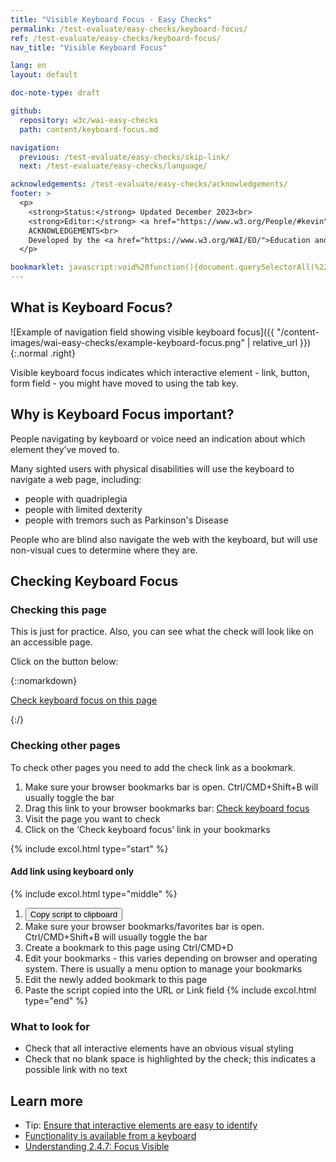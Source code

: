 ```yaml
---
title: "Visible Keyboard Focus - Easy Checks"
permalink: /test-evaluate/easy-checks/keyboard-focus/
ref: /test-evaluate/easy-checks/keyboard-focus/
nav_title: "Visible Keyboard Focus"

lang: en
layout: default

doc-note-type: draft

github:
  repository: w3c/wai-easy-checks
  path: content/keyboard-focus.md

navigation:
  previous: /test-evaluate/easy-checks/skip-link/
  next: /test-evaluate/easy-checks/language/

acknowledgements: /test-evaluate/easy-checks/acknowledgements/
footer: >
  <p>
    <strong>Status:</strong> Updated December 2023<br>
    <strong>Editor:</strong> <a href="https://www.w3.org/People/#kevin">Kevin White</a><br>
    ACKNOWLEDGEMENTS<br>
    Developed by the <a href="https://www.w3.org/WAI/EO/">Education and Outreach Working Group (EOWG)</a>. Updated as part of the <a href="https://www.w3.org/WAI/about/projects/wai-coop/">WAI-CooP project</a>, co-funded by the European Commission.
  </p>

bookmarklet: javascript:void%20function(){document.querySelectorAll(%22%23wai-styles,%23wai-info-box%22).forEach(a=%3E{a.remove()}),document.querySelector(%22body%22).insertAdjacentHTML(%22afterbegin%22,%22%3Cstyle%20id='wai-styles'%3E%23wai-info-box{z-index:1000;color:black;font-family:Noto%20Sans,Trebuchet%20MS,Helvetica%20Neue,Arial,sans-serif;border:solid%201px%20%23ddd;background-color:%23fff;box-shadow:0%204px%208px%200%20rgba(0,0,0,0.2),0%206px%2020px%200%20rgba(0,0,0,0.19);}%23wai-info-box%20header{font-weight:700;background-color:%23f2f2f2;color:%23005a6a;padding:8px%2016px;}%23wai-info-box%20header%20a{float:right;text-decoration:none}%23wai-info-box%20div{padding:8px%2016px;}.wai-more-info{position:fixed;bottom:5em;right:5em}}%3C/style%3E%22);for(const%20b%20of%20document.querySelectorAll(%22a[href],button,select,input:not([type=%27hidden%27]),textarea,summary,details,area,[tabindex],[contenteditable]:not([contenteditable=%27false%27])%22)){b.setAttribute(%22data-style%22,b.getAttribute(%22style%22));let%20c=%22%22;b.style.transition=%22none%22,b.focus();let%20d=getComputedStyle(b);for(var%20a=0;a%3Cd.length;a++)c+=d[a]+%22:%22+d.getPropertyValue(d[a])+%22;%22;b.setAttribute(%22style%22,c)}document.querySelector(%22body%22).insertAdjacentHTML(%22beforeend%22,%22%3Caside%20id=%27wai-info-box%27%20class=%27wai-more-info%27%3E%3Cheader%3EFind%20out%20more%3Ca%20href=javascript:document.querySelectorAll(%27%23wai-styles,%23wai-info-box%27).forEach(function(el){el.remove()});document.querySelectorAll(%27[data-style]%27).forEach(function(el){el.setAttribute(%27style%27,el.getAttribute(%27data-style%27))});%20aria-label=dismiss%3EX%3C/a%3E%3C/header%3E%3Cdiv%3E%3Ca%20href=%27https://w3.org/wai/test-evaluate/easy-checks/keyboard-focus/%27%3EChecking%20Keyboard%20Focus%3C/a%3E%3C/div%3E%3C/aside%3E%22)}();
---
```


## What is Keyboard Focus?

![Example of navigation field showing visible keyboard focus]({{ "/content-images/wai-easy-checks/example-keyboard-focus.png" | relative_url }}){:.normal .right}

Visible keyboard focus indicates which interactive element - link, button, form field - you might have moved to using the tab key.

## Why is Keyboard Focus important?

People navigating by keyboard or voice need an indication about which element they’ve moved to.

Many sighted users with physical disabilities will use the keyboard to navigate a web page, including:

* people with quadriplegia
* people with limited dexterity
* people with tremors such as Parkinson's Disease

People who are blind also navigate the web with the keyboard, but will use non-visual cues to determine where they are.

## Checking Keyboard Focus

### Checking this page

This is just for practice. Also, you can see what the check will look like on an accessible page.

Click on the button below:

{::nomarkdown}
<p>
  <a class="button active" href="{{ page.bookmarklet }}">Check keyboard focus on this page</a>
</p>
{:/}

### Checking other pages

To check other pages you need to add the check link as a bookmark.

1. Make sure your browser bookmarks bar is open. Ctrl/CMD+Shift+B will usually toggle the bar
2. Drag this link to your browser bookmarks bar: <a href="{{ page.bookmarklet }}">Check keyboard focus</a>
3. Visit the page you want to check
4. Click on the ‘Check keyboard focus’ link in your bookmarks

{% include excol.html type="start" %}
#### Add link using keyboard only
{% include excol.html type="middle" %}
1. <button onclick="copyBookmarklet()">Copy script to clipboard</button>
2. Make sure your browser bookmarks/favorites bar is open. Ctrl/CMD+Shift+B will usually toggle the bar
3. Create a bookmark to this page using Ctrl/CMD+D
4. Edit your bookmarks - this varies depending on browser and operating system. There is usually a menu option to manage your bookmarks
5. Edit the newly added bookmark to this page
6. Paste the script copied into the URL or Link field
{% include excol.html type="end" %}

### What to look for

* Check that all interactive elements have an obvious visual styling
* Check that no blank space is highlighted by the check; this indicates a possible link with no text

## Learn more

* Tip: [Ensure that interactive elements are easy to identify](https://www.w3.org/WAI/tips/designing/#ensure-that-interactive-elements-are-easy-to-identify)
* [Functionality is available from a keyboard](https://www.w3.org/WAI/fundamentals/accessibility-principles/#keyboard)
* [Understanding 2.4.7: Focus Visible](https://www.w3.org/WAI/WCAG22/Understanding/focus-visible)